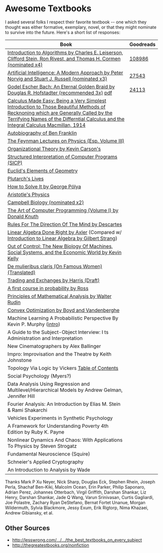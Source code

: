 # Awesome Textbooks

I asked several folks I respect their favorite textbook -- one which they thought was either formative, exemplary, novel, or that they might nominate to survive into the future. Here's a short list of responses:

| Book | Goodreads |
|------|------|
| [Introduction to Algorithms by Charles E. Leiserson, Clifford Stein, Ron Rivest, and Thomas H. Cormen (nominated x4)](http://citc.ui.ac.ir/zamani/clrs.pdf) | [108986](https://www.goodreads.com/book/show/108986.Introduction_to_Algorithms) | 
| [Artificial Intelligence: A Modern Approach by Peter Norvig and Stuart J. Russell (nominated x3)](http://www.cin.ufpe.br/~tfl2/artificial-intelligence-modern-approach.9780131038059.25368.pdf) | [27543](https://www.goodreads.com/book/show/27543.Artificial_Intelligence) |
| [Godel Escher Bach: An Eternal Golden Braid by Douglas R. Hofstadter (recommended 3x)](https://archive.org/details/GEBen_201404) [pdf](http://www.physixfan.com/wp-content/files/GEBen.pdf) | [24113](https://www.goodreads.com/book/show/24113.G_del_Escher_Bach) |
| [Calculus Made Easy: Being a Very Simplest Introduction to Those Beautiful Methods of Recknoning which are Generally Called by the Terrifying Names of the Differntial Calculus and the Integral Calculus Macmillan, 1914](https://archive.org/details/CalculusMadeEasy) | |
| [Autobiography of Ben Franklin](https://archive.org/details/autobiographybe00frangoog) | |
| [The Feynman Lectures on Physics (Esp. Volume III)](https://archive.org/details/TheFeynmanLecturesOnPhysicsVolumes1_3_1963) | |
| [Organizational Theory by Kevin Carson's](http://www.mutualist.org/sitebuildercontent/sitebuilderfiles/otkc11.pdf) | |
| [Structured Interpretation of Computer Programs (SICP)](http://web.mit.edu/alexmv/6.037/sicp.pdf) | |
| [Euclid's Elements of Geometry](https://archive.org/details/tayloreuclid00euclrich) | |
| [Plutarch's Lives](http://classics.mit.edu/Browse/browse-Plutarch.html) | |
| [How to Solve It by George Pólya](https://notendur.hi.is/hei2/teaching/Polya_HowToSolveIt.pdf) | |
| [Aristotle's Physics](https://archive.org/stream/AristotleOrganon/AristotleOrganoncollectedWorks#page/n601/mode/2up) | |
| [Campbell Biology (nominated x2)](http://m-learning.zju.edu.cn/G2S/eWebEditor/uploadfile/20120925133308427.pdf) | |
| [The Art of Computer Programming (Volume I) by Donald Knuth](http://broiler.astrometry.net/~kilian/The_Art_of_Computer_Programming%20-%20Vol%201.pdf) | |
| [Rules For The Direction Of The Mind by Descartes](https://archive.org/details/descartessrulesf032479mbp) | |
| [Linear Algebra Done Right by Axler](https://math-test.googlecode.com/files/Linear%20Algebra%20Done%20Right,%202nd%20Ed%20-%20Sheldon%20Axler.pdf) (Compared w/ [Introduction to Linear Algebra by Gilbert Strang](http://genes.mit.edu/burgelab/yarden/strang_linear_algebra.pdf)) | |
| [Out of Control: The New Biology Of Machines, Social Systems, and the Economic World by Kevin Kelly](http://kk.org/mt-files/books-mt/ooc-mf.pdf) | |
| [De mulieribus claris (On Famous Women) (Translated)](https://books.google.com/books?id=pArYB6VgRq8C&pg=PA3&source=gbs_toc_r&cad=3#v=onepage) | |
| [Trading and Exchanges by Harris (Draft)](http://www-bcf.usc.edu/~lharris/Trading/Book/Book-extract.pdf) | |
| [A first course in probability by Ross](http://zalsiary.kau.edu.sa/Files/0009120/Files/119387_A_First_Course_in_Probability_8th_Edition.pdf) | |
| [Principles of Mathematical Analysis by Walter Rudin](https://notendur.hi.is/vae11/%C3%9Eekking/principles_of_mathematical_analysis_walter_rudin.pdf) | |
| [Convex Optimization by Boyd and Vandenberghe](https://web.stanford.edu/~boyd/cvxbook/bv_cvxbook.pdf) | |
| Machine Learning A Probabilistic Perspective By Kevin P. Murphy ([intro](https://www.cs.ubc.ca/~murphyk/MLbook/pml-intro-22may12.pdf)) | |
| A Guide to the Subject-Object Interview: I ts Administration and Interpretation | |
| New Cinematographers by Alex Ballinger | |
| Impro: Improvisation and the Theatre by Keith Johnstone | |
| Topology Via Logic by Vickers [Table of Contents](http://www.gbv.de/dms/ilmenau/toc/21309293X.PDF) | |
| Social Psychology (Myers?) | |
| Data Analysis Using Regression and Multilevel/Hierarchical Models by Andrew Gelman, Jennifer Hill | |
| Fourier Analysis: An Introduction by Elias M. Stein & Rami Shakarchi | |
| Vehicles Experiments in Synthetic Psychology | |
| A Framework for Understanding Poverty 4th Edition by Ruby K. Payne | |
| Nonlinear Dynamics And Chaos: With Applications To Physics by Steven Strogatz | |
| Fundamental Neuroscience (Squire) | |
| Schneier's Applied Cryptography | |
| An Introduction to Analysis by Wade | |

Thanks Mark P Xu Neyer, Nick Sharp, Douglas Eck, Stephen Rhein, Joseph Perla,
Shachaf Ben-Kiki, Malcolm Ocean, Erin Parker, Philip Saponaro, Adrian Perez,
Johannes Otterbach, Virgil Griffith, Darshan Shankar, Liz Henry, Darshan
Shankar, Jade Q Wang, Varun Srinivasan, Curtis Gagliardi, Joe Polastre, Zachary
Ryan DeStefano, Bernat Fortet Unanue, Morgan Wildermuth, Sylvia Blackmore, Jessy
Exum, Erik Rigtorp, Nima Khazaei, Andrew Gibiansky, et al.

## Other Sources

* http://lesswrong.com/…/…/the_best_textbooks_on_every_subject
* http://thegreatestbooks.org/nonfiction
